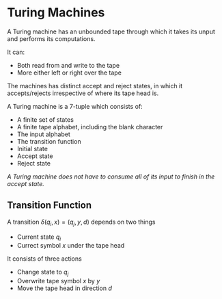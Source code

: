 # Turing Machines

A Turing machine has an unbounded tape through which it takes its unput and performs its computations.

It can:

- Both read from and write to the tape
- More either left or right over the tape

The machines has distinct accept and reject states, in which it accepts/rejects irrespective of where its tape head is.

A Turing machine is a 7-tuple which consists of:

- A finite set of states
- A finite tape alphabet, including the blank character
- The input alphabet
- The transition function
- Initial state
- Accept state
- Reject state

_A Turing machine does not have to consume all of its input to finish in the accept state._

## Transition Function

A transition $\delta(q_i,x)=(q_j,y,d)$ depends on two things

- Current state $q_i$
- Currect symbol $x$ under the tape head

It consists of three actions

- Change state to $q_j$
- Overwrite tape symbol $x$ by $y$
- Move the tape head in direction $d$
